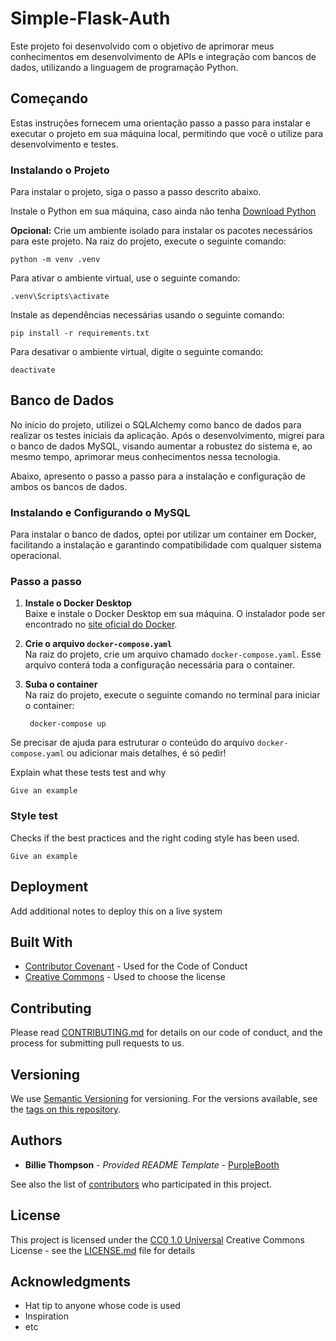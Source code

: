 # Simple-Flask-Auth

Este projeto foi desenvolvido com o objetivo de aprimorar meus conhecimentos em desenvolvimento de APIs e integração com bancos de dados, utilizando a linguagem de programação Python.

## Começando

Estas instruções fornecem uma orientação passo a passo para instalar e executar o projeto em sua máquina local, permitindo que você o utilize para desenvolvimento e testes.

### Instalando o Projeto

Para instalar o projeto, siga o passo a passo descrito abaixo.

Instale o Python em sua máquina, caso ainda não tenha [Download Python](https://www.python.org/downloads/ "Clique aqui para baixar o Python.")

**Opcional:** Crie um ambiente isolado para instalar os pacotes necessários para este projeto. Na raiz do projeto, execute o seguinte comando:

    python -m venv .venv

Para ativar o ambiente virtual, use o seguinte comando:

    .venv\Scripts\activate

Instale as dependências necessárias usando o seguinte comando:
    
    pip install -r requirements.txt

Para desativar o ambiente virtual, digite o seguinte comando:

    deactivate
    

## Banco de Dados

No início do projeto, utilizei o SQLAlchemy como banco de dados para realizar os testes iniciais da aplicação. Após o desenvolvimento, migrei para o banco de dados MySQL, visando aumentar a robustez do sistema e, ao mesmo tempo, aprimorar meus conhecimentos nessa tecnologia.

Abaixo, apresento o passo a passo para a instalação e configuração de ambos os bancos de dados.

### Instalando e Configurando o MySQL

Para instalar o banco de dados, optei por utilizar um container em Docker, facilitando a instalação e garantindo compatibilidade com qualquer sistema operacional.

### Passo a passo

1. **Instale o Docker Desktop**  
   Baixe e instale o Docker Desktop em sua máquina. O instalador pode ser encontrado no [site oficial do Docker](https://www.docker.com/get-started/).

2. **Crie o arquivo `docker-compose.yaml`**  
   Na raiz do projeto, crie um arquivo chamado `docker-compose.yaml`. Esse arquivo conterá toda a configuração necessária para o container.

3. **Suba o container**  
   Na raiz do projeto, execute o seguinte comando no terminal para iniciar o container:
  
        docker-compose up
   

Se precisar de ajuda para estruturar o conteúdo do arquivo `docker-compose.yaml` ou adicionar mais detalhes, é só pedir!

Explain what these tests test and why

    Give an example

### Style test

Checks if the best practices and the right coding style has been used.

    Give an example

## Deployment

Add additional notes to deploy this on a live system

## Built With

  - [Contributor Covenant](https://www.contributor-covenant.org/) - Used
    for the Code of Conduct
  - [Creative Commons](https://creativecommons.org/) - Used to choose
    the license

## Contributing

Please read [CONTRIBUTING.md](CONTRIBUTING.md) for details on our code
of conduct, and the process for submitting pull requests to us.

## Versioning

We use [Semantic Versioning](http://semver.org/) for versioning. For the versions
available, see the [tags on this
repository](https://github.com/PurpleBooth/a-good-readme-template/tags).

## Authors

  - **Billie Thompson** - *Provided README Template* -
    [PurpleBooth](https://github.com/PurpleBooth)

See also the list of
[contributors](https://github.com/PurpleBooth/a-good-readme-template/contributors)
who participated in this project.

## License

This project is licensed under the [CC0 1.0 Universal](LICENSE.md)
Creative Commons License - see the [LICENSE.md](LICENSE.md) file for
details

## Acknowledgments

  - Hat tip to anyone whose code is used
  - Inspiration
  - etc
